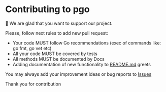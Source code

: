 Contributing to pgo
========================

:wave: We are glad that you want to support our project. 

Please, follow next rules to add new pull request:

* Your code MUST follow Go recommendations (exec of commands like: go fmt, go vet etc)
* All your code MUST be covered by tests
* All methods MUST be documented by Docs
* Adding documentation of new functionality to [README.md](https://github.com/arthurkushman/php-wss/blob/master/README.md) greets

You may always add your improvement ideas or bug reports to [Issues](https://github.com/arthurkushman/pgo/issues)

Thank you for contribution
